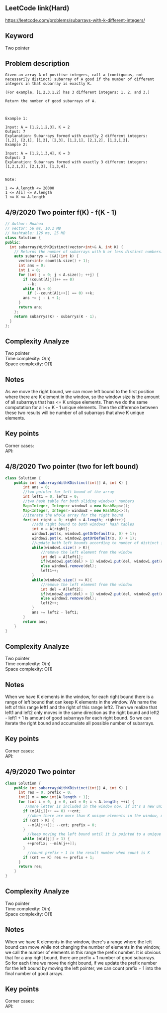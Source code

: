 ## LeetCode link(Hard)
https://leetcode.com/problems/subarrays-with-k-different-integers/

## Keyword
Two pointer

## Problem description
```
Given an array A of positive integers, call a (contiguous, not necessarily distinct) subarray of A good if the number of different integers in that subarray is exactly K.

(For example, [1,2,3,1,2] has 3 different integers: 1, 2, and 3.)

Return the number of good subarrays of A.

 

Example 1:

Input: A = [1,2,1,2,3], K = 2
Output: 7
Explanation: Subarrays formed with exactly 2 different integers: [1,2], [2,1], [1,2], [2,3], [1,2,1], [2,1,2], [1,2,1,2].
Example 2:

Input: A = [1,2,1,3,4], K = 3
Output: 3
Explanation: Subarrays formed with exactly 3 different integers: [1,2,1,3], [2,1,3], [1,3,4].
 

Note:

1 <= A.length <= 20000
1 <= A[i] <= A.length
1 <= K <= A.length
```
## 4/9/2020 Two pointer f(K) - f(K - 1)

```C++
// Author: Huahua
// vector: 56 ms, 10.1 MB
// Hashtable: 126 ms, 25 MB
class Solution {
public:
  int subarraysWithKDistinct(vector<int>& A, int K) {
    // Returns the number of subarrays with k or less distinct numbers.
    auto subarrys = [&A](int k) {
      vector<int> count(A.size() + 1);
      int ans = 0;
      int i = 0;
      for (int j = 0; j < A.size(); ++j) {
        if (count[A[j]]++ == 0) 
          --k;
        while (k < 0)
          if (--count[A[i++]] == 0) ++k;
        ans += j - i + 1;
      }
      return ans;
    };
    return subarrys(K) - subarrys(K - 1);
  }
};
```

## Complexity Analyze
Two pointer\
Time complexity: O(n)\
Space complexity: O(1)

## Notes
As we move the right bound, we can move left bound to the first position where there are K element in the window, so the window size is the amount of all subarrays that has <= K unique elements. Then we do the same computation for all <= K - 1 unique elements. Then the difference between these two results will be number of all subarrays that ahve K unique elements.

## Key points
Corner cases: \
API: 

## 4/8/2020 Two pointer (two for left bound)

```java
class Solution {
    public int subarraysWithKDistinct(int[] A, int K) {
        int ans = 0;
        //two pointer for left bound of the array
        int left1 = 0, left2 = 0;
        //two hash table for both sliding windows' numbers
        Map<Integer, Integer> window1 = new HashMap<>();
        Map<Integer, Integer> window2 = new HashMap<>();
        //iterate the whole array for the right bound
        for(int right = 0; right < A.length; right++){
            //add right bound to both windows' hash tables
            int x = A[right];
            window1.put(x, window1.getOrDefault(x, 0) + 1);
            window2.put(x, window2.getOrDefault(x, 0) + 1);
            //update both left bounds according to number of distinct integers in the array
            while(window1.size() > K){
                //remove the left element from the window
                int del = A[left1];
                if(window1.get(del) > 1) window1.put(del, window1.get(del) - 1);
                else window1.remove(del);
                left1++;
            }
            while(window2.size() >= K){
                //remove the left element from the window
                int del = A[left2];
                if(window2.get(del) > 1) window2.put(del, window2.get(del) - 1);
                else window2.remove(del);
                left2++;
            }
            ans += left2 - left1;
        }
        return ans;
    }
}
```

## Complexity Analyze
Two pointer\
Time complexity: O(n)\
Space complexity: O(1)

## Notes
When we have K elements in the window, for each right bound there is a range of left bound that can keep K elements in the window. We name the left of this range left1 and the right of this range left2. Then we realize that left1 and left2 only moves in the same direction as the right bound and left2 - left1 + 1 is amount of good subarrays for each right bound. So we can iterate the right bound and accumulate all possible number of subarrays.

## Key points
Corner cases: \
API: 

## 4/9/2020 Two pointer

```java
class Solution {
    public int subarraysWithKDistinct(int[] A, int K) {
      int res = 0, prefix = 0;
      int[] m = new int[A.length + 1];
      for (int i = 0, j = 0, cnt = 0; i < A.length; ++i) {
         //more letter is included in the window now. if it's a new unique letter, update count
        if (m[A[i]]++ == 0) ++cnt;
          //when there are more than K unique elements in the window, move left bound and refresh left prefix number
        if (cnt > K) {
          --m[A[j++]]; --cnt; prefix = 0; 
        }
          //keep moving the left bound until it is pointed to a unique letter that only appears once in the window
        while (m[A[j]] > 1) {
          ++prefix; --m[A[j++]]; 
        }
          //count prefix + 1 in the result number when count is K
        if (cnt == K) res += prefix + 1;
      }
      return res;
    } 
}
```

## Complexity Analyze
Two pointer\
Time complexity: O(n)\
Space complexity: O(1)

## Notes
When we have K elements in the window, there's a range where the left bound can move while not changing the number of elements in the window, we call the number of elements in this range the prefix number. It is obvious that for a any right bound, there are prefix + 1 number of good subarrays. So for each time we move the right bound, if we update the prefix number for the left bound by moving the left pointer, we can count prefix + 1 into the final number of good arrays.

## Key points
Corner cases: \
API: 
